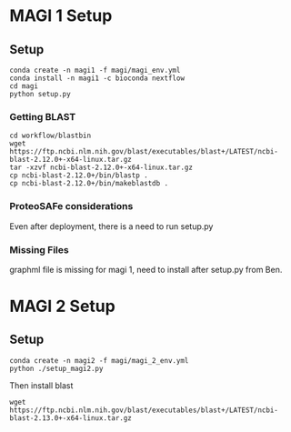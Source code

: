 # MAGI 1 Setup

## Setup

```
conda create -n magi1 -f magi/magi_env.yml
conda install -n magi1 -c bioconda nextflow
cd magi 
python setup.py
```

### Getting BLAST

```
cd workflow/blastbin
wget https://ftp.ncbi.nlm.nih.gov/blast/executables/blast+/LATEST/ncbi-blast-2.12.0+-x64-linux.tar.gz
tar -xzvf ncbi-blast-2.12.0+-x64-linux.tar.gz
cp ncbi-blast-2.12.0+/bin/blastp . 
cp ncbi-blast-2.12.0+/bin/makeblastdb .
```

### ProteoSAFe considerations

Even after deployment, there is a need to run setup.py

### Missing Files

graphml file is missing for magi 1, need to install after setup.py from Ben. 

# MAGI 2 Setup

## Setup

```
conda create -n magi2 -f magi/magi_2_env.yml
python ./setup_magi2.py
```

Then install blast
```
wget https://ftp.ncbi.nlm.nih.gov/blast/executables/blast+/LATEST/ncbi-blast-2.13.0+-x64-linux.tar.gz
```
